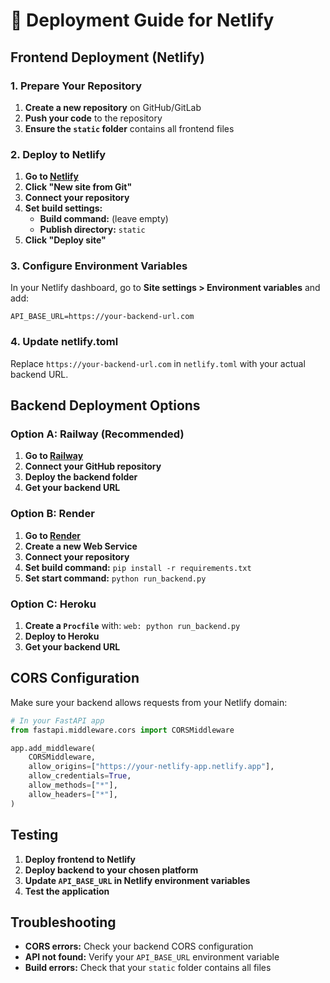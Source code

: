 # 🚀 Deployment Guide for Netlify

## Frontend Deployment (Netlify)

### 1. Prepare Your Repository

1. **Create a new repository** on GitHub/GitLab
2. **Push your code** to the repository
3. **Ensure the `static` folder** contains all frontend files

### 2. Deploy to Netlify

1. **Go to [Netlify](https://netlify.com)**
2. **Click "New site from Git"**
3. **Connect your repository**
4. **Set build settings:**
   - **Build command:** (leave empty)
   - **Publish directory:** `static`
5. **Click "Deploy site"**

### 3. Configure Environment Variables

In your Netlify dashboard, go to **Site settings > Environment variables** and add:

```
API_BASE_URL=https://your-backend-url.com
```

### 4. Update netlify.toml

Replace `https://your-backend-url.com` in `netlify.toml` with your actual backend URL.

## Backend Deployment Options

### Option A: Railway (Recommended)
1. **Go to [Railway](https://railway.app)**
2. **Connect your GitHub repository**
3. **Deploy the backend folder**
4. **Get your backend URL**

### Option B: Render
1. **Go to [Render](https://render.com)**
2. **Create a new Web Service**
3. **Connect your repository**
4. **Set build command:** `pip install -r requirements.txt`
5. **Set start command:** `python run_backend.py`

### Option C: Heroku
1. **Create a `Procfile`** with: `web: python run_backend.py`
2. **Deploy to Heroku**
3. **Get your backend URL**

## CORS Configuration

Make sure your backend allows requests from your Netlify domain:

```python
# In your FastAPI app
from fastapi.middleware.cors import CORSMiddleware

app.add_middleware(
    CORSMiddleware,
    allow_origins=["https://your-netlify-app.netlify.app"],
    allow_credentials=True,
    allow_methods=["*"],
    allow_headers=["*"],
)
```

## Testing

1. **Deploy frontend to Netlify**
2. **Deploy backend to your chosen platform**
3. **Update `API_BASE_URL` in Netlify environment variables**
4. **Test the application**

## Troubleshooting

- **CORS errors:** Check your backend CORS configuration
- **API not found:** Verify your `API_BASE_URL` environment variable
- **Build errors:** Check that your `static` folder contains all files 